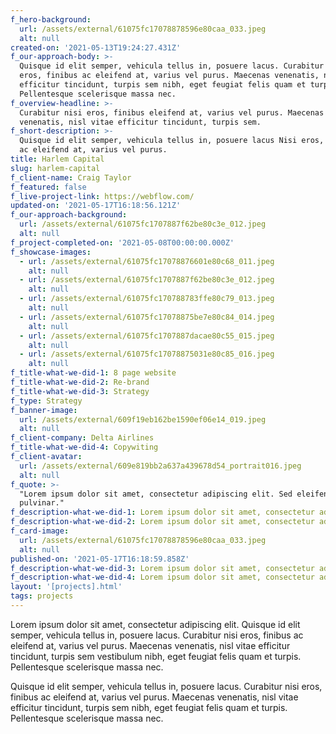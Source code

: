 ```yaml
---
f_hero-background:
  url: /assets/external/61075fc17078878596e80caa_033.jpeg
  alt: null
created-on: '2021-05-13T19:24:27.431Z'
f_our-approach-body: >-
  Quisque id elit semper, vehicula tellus in, posuere lacus. Curabitur nisi
  eros, finibus ac eleifend at, varius vel purus. Maecenas venenatis, nisl vitae
  efficitur tincidunt, turpis sem nibh, eget feugiat felis quam et turpis.
  Pellentesque scelerisque massa nec.
f_overview-headline: >-
  Curabitur nisi eros, finibus eleifend at, varius vel purus. Maecenas
  venenatis, nisl vitae efficitur tincidunt, turpis sem.
f_short-description: >-
  Quisque id elit semper, vehicula tellus in, posuere lacus Nisi eros, finibus
  ac eleifend at, varius vel purus.
title: Harlem Capital
slug: harlem-capital
f_client-name: Craig Taylor
f_featured: false
f_live-project-link: https://webflow.com/
updated-on: '2021-05-17T16:18:56.121Z'
f_our-approach-background:
  url: /assets/external/61075fc1707887f62be80c3e_012.jpeg
  alt: null
f_project-completed-on: '2021-05-08T00:00:00.000Z'
f_showcase-images:
  - url: /assets/external/61075fc17078876601e80c68_011.jpeg
    alt: null
  - url: /assets/external/61075fc1707887f62be80c3e_012.jpeg
    alt: null
  - url: /assets/external/61075fc170788783ffe80c79_013.jpeg
    alt: null
  - url: /assets/external/61075fc17078875be7e80c84_014.jpeg
    alt: null
  - url: /assets/external/61075fc1707887dacae80c55_015.jpeg
    alt: null
  - url: /assets/external/61075fc17078875031e80c85_016.jpeg
    alt: null
f_title-what-we-did-1: 8 page website
f_title-what-we-did-2: Re-brand
f_title-what-we-did-3: Strategy
f_type: Strategy
f_banner-image:
  url: /assets/external/609f19eb162be1590ef06e14_019.jpeg
  alt: null
f_client-company: Delta Airlines
f_title-what-we-did-4: Copywiting
f_client-avatar:
  url: /assets/external/609e819bb2a637a439678d54_portrait016.jpeg
  alt: null
f_quote: >-
  "Lorem ipsum dolor sit amet, consectetur adipiscing elit. Sed eleifend neque
  pulvinar."
f_description-what-we-did-1: Lorem ipsum dolor sit amet, consectetur adipiscing elit.
f_description-what-we-did-2: Lorem ipsum dolor sit amet, consectetur adipiscing elit.
f_card-image:
  url: /assets/external/61075fc17078878596e80caa_033.jpeg
  alt: null
published-on: '2021-05-17T16:18:59.858Z'
f_description-what-we-did-3: Lorem ipsum dolor sit amet, consectetur adipiscing elit.
f_description-what-we-did-4: Lorem ipsum dolor sit amet, consectetur adipiscing elit.
layout: '[projects].html'
tags: projects
---
```


Lorem ipsum dolor sit amet, consectetur adipiscing elit. Quisque id elit semper, vehicula tellus in, posuere lacus. Curabitur nisi eros, finibus ac eleifend at, varius vel purus. Maecenas venenatis, nisl vitae efficitur tincidunt, turpis sem vestibulum nibh, eget feugiat felis quam et turpis. Pellentesque scelerisque massa nec.  
  
Quisque id elit semper, vehicula tellus in, posuere lacus. Curabitur nisi eros, finibus ac eleifend at, varius vel purus. Maecenas venenatis, nisl vitae efficitur tincidunt, turpis sem nibh, eget feugiat felis quam et turpis. Pellentesque scelerisque massa nec.
